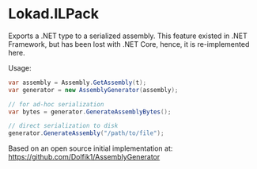 ﻿# Lokad.ILPack

Exports a .NET type to a serialized assembly. This feature existed in .NET Framework,
but has been lost with .NET Core, hence, it is re-implemented here.

Usage:

```cs
var assembly = Assembly.GetAssembly(t);
var generator = new AssemblyGenerator(assembly);

// for ad-hoc serialization
var bytes = generator.GenerateAssemblyBytes();

// direct serialization to disk
generator.GenerateAssembly("/path/to/file");
```

Based on an open source initial implementation at: https://github.com/Dolfik1/AssemblyGenerator
